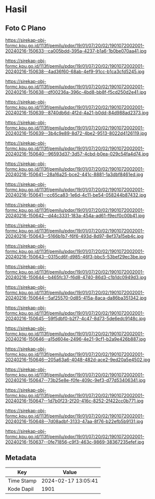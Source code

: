 # Hasil

## Foto C Plano

https://sirekap-obj-formc.kpu.go.id/113f/pemilu/pdpr/19/01/07/20/02/1901072002001-20240216-150633--ca005bdd-395a-4237-b1a6-1b0be070aa41.jpg

https://sirekap-obj-formc.kpu.go.id/113f/pemilu/pdpr/19/01/07/20/02/1901072002001-20240216-150638--4ad36f60-68ab-4ef9-91cc-b1ca3cfd5245.jpg

https://sirekap-obj-formc.kpu.go.id/113f/pemilu/pdpr/19/01/07/20/02/1901072002001-20240216-150638--df00236a-396c-4bd8-bb8f-f5cd250d2e41.jpg

https://sirekap-obj-formc.kpu.go.id/113f/pemilu/pdpr/19/01/07/20/02/1901072002001-20240216-150639--8740db6d-4f2d-4a21-b0dd-84d988ad2373.jpg

https://sirekap-obj-formc.kpu.go.id/113f/pemilu/pdpr/19/01/07/20/02/1901072002001-20240216-150639--3b4c9e89-8d72-4be2-9513-8022d4126119.jpg

https://sirekap-obj-formc.kpu.go.id/113f/pemilu/pdpr/19/01/07/20/02/1901072002001-20240216-150640--96593d37-3d57-4cbd-b0ea-029c54fa4d74.jpg

https://sirekap-obj-formc.kpu.go.id/113f/pemilu/pdpr/19/01/07/20/02/1901072002001-20240216-150641--28a16a25-bce2-441c-8881-1a3dbf8461ed.jpg

https://sirekap-obj-formc.kpu.go.id/113f/pemilu/pdpr/19/01/07/20/02/1901072002001-20240216-150641--cc65ca83-1e6d-4c11-be54-058244b87432.jpg

https://sirekap-obj-formc.kpu.go.id/113f/pemilu/pdpr/19/01/07/20/02/1901072002001-20240216-150642--d44c3331-183a-454a-ad61-f9ecf0c00b41.jpg

https://sirekap-obj-formc.kpu.go.id/113f/pemilu/pdpr/19/01/07/20/02/1901072002001-20240216-150643--5166b1b7-f6f6-493d-8d97-8ef37a15eb4c.jpg

https://sirekap-obj-formc.kpu.go.id/113f/pemilu/pdpr/19/01/07/20/02/1901072002001-20240216-150643--0315cd6f-d985-46f3-bbc5-53bef29ec3be.jpg

https://sirekap-obj-formc.kpu.go.id/113f/pemilu/pdpr/19/01/07/20/02/1901072002001-20240216-150644--b465fc37-f6d8-4740-86d3-c1b1dc0949d3.jpg

https://sirekap-obj-formc.kpu.go.id/113f/pemilu/pdpr/19/01/07/20/02/1901072002001-20240216-150644--5af25570-0d85-415a-8aca-da86ba351342.jpg

https://sirekap-obj-formc.kpu.go.id/113f/pemilu/pdpr/19/01/07/20/02/1901072002001-20240216-150645--59f5dbf0-b2f7-4c47-8d73-5de6edc9148c.jpg

https://sirekap-obj-formc.kpu.go.id/113f/pemilu/pdpr/19/01/07/20/02/1901072002001-20240216-150646--a15d604e-2496-4e21-9cf1-b2a9e426b887.jpg

https://sirekap-obj-formc.kpu.go.id/113f/pemilu/pdpr/19/01/07/20/02/1901072002001-20240216-150646--205a63a6-4048-482d-ace2-9ed20a5e4502.jpg

https://sirekap-obj-formc.kpu.go.id/113f/pemilu/pdpr/19/01/07/20/02/1901072002001-20240216-150647--73b25e8e-f0fe-409c-9ef3-d77d53406341.jpg

https://sirekap-obj-formc.kpu.go.id/113f/pemilu/pdpr/19/01/07/20/02/1901072002001-20240216-150647--1d7b0f23-2f20-416c-8252-2f422cc0b771.jpg

https://sirekap-obj-formc.kpu.go.id/113f/pemilu/pdpr/19/01/07/20/02/1901072002001-20240216-150648--7d08adbf-3133-47aa-8f76-b22efb5b9131.jpg

https://sirekap-obj-formc.kpu.go.id/113f/pemilu/pdpr/19/01/07/20/02/1901072002001-20240216-150637--0fe71856-c9f3-463c-9869-38367235efef.jpg


## Metadata

| Key        | Value               |
| ---------- | ------------------- |
| Time Stamp | 2024-02-17 13:05:41 |
| Kode Dapil | 1901                |



